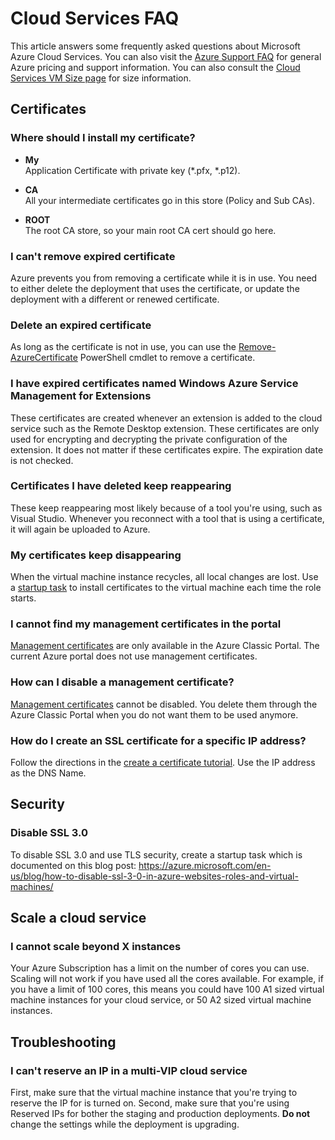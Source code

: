 <properties
	pageTitle="Cloud Services FAQ | Microsoft Azure"
	description="Frequently asked questions about Cloud Services."
	services="cloud-services"
	documentationCenter=""
	authors="Thraka"
	manager="timlt"
	editor=""/>

<tags
	ms.service="cloud-services"
	ms.workload="tbd"
	ms.tgt_pltfrm="na"
	ms.devlang="na"
	ms.topic="article"
	ms.date="08/19/2016"
	ms.author="adegeo"/>

# Cloud Services FAQ
This article answers some frequently asked questions about Microsoft Azure Cloud Services. You can also visit the [Azure Support FAQ](http://go.microsoft.com/fwlink/?LinkID=185083) for general Azure pricing and support information. You can also consult the [Cloud Services VM Size page](cloud-services-sizes-specs.md) for size information.

## Certificates

### Where should I install my certificate?

- **My**  
Application Certificate with private key (\*.pfx, \*.p12).

- **CA**  
All your intermediate certificates go in this store (Policy and Sub CAs).

- **ROOT**  
The root CA store, so your main root CA cert should go here.

### I can't remove expired certificate

Azure prevents you from removing a certificate while it is in use. You need to either delete the deployment that uses the certificate, or update the deployment with a different or renewed certificate.

### Delete an expired certificate

As long as the certificate is not in use, you can use the [Remove-AzureCertificate](https://msdn.microsoft.com/library/azure/mt589145.aspx) PowerShell cmdlet to remove a certificate.

### I have expired certificates named Windows Azure Service Management for Extensions

These certificates are created whenever an extension is added to the cloud service such as the Remote Desktop extension. These certificates are only used for encrypting and decrypting the private configuration of the extension. It does not matter if these certificates expire. The expiration date is not checked.

### Certificates I have deleted keep reappearing

These keep reappearing most likely because of a tool you're using, such as Visual Studio. Whenever you reconnect with a tool that is using a certificate, it will again be uploaded to Azure.

### My certificates keep disappearing

When the virtual machine instance recycles, all local changes are lost. Use a [startup task](cloud-services-startup-tasks.md) to install certificates to the virtual machine each time the role starts.

### I cannot find my management certificates in the portal

[Management certificates](..\azure-api-management-certs.md) are only available in the Azure Classic Portal. The current Azure portal does not use management certificates. 

### How can I disable a management certificate?

[Management certificates](..\azure-api-management-certs.md) cannot be disabled. You delete them through the Azure Classic Portal when you do not want them to be used anymore.

### How do I create an SSL certificate for a specific IP address?

Follow the directions in the [create a certificate tutorial](cloud-services-certs-create.md). Use the IP address as the DNS Name.

## Security

### Disable SSL 3.0

To disable SSL 3.0 and use TLS security, create a startup task which is documented on this blog post: https://azure.microsoft.com/en-us/blog/how-to-disable-ssl-3-0-in-azure-websites-roles-and-virtual-machines/

## Scale a cloud service

### I cannot scale beyond X instances

Your Azure Subscription has a limit on the number of cores you can use. Scaling will not work if you have used all the cores available. For example, if you have a limit of 100 cores, this means you could have 100 A1 sized virtual machine instances for your cloud service, or 50 A2 sized virtual machine instances.

## Troubleshooting

### I can't reserve an IP in a multi-VIP cloud service

First, make sure that the virtual machine instance that you're trying to reserve the IP for is turned on. Second, make sure that you're using Reserved IPs for bother the staging and production deployments. **Do not** change the settings while the deployment is upgrading.


